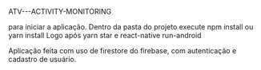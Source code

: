 ATV---ACTIVITY-MONITORING

para iniciar a aplicação.
Dentro da pasta do projeto execute
npm install ou yarn install
Logo após yarn star e react-native run-android



Aplicação feita com uso de firestore do firebase, com autenticação e cadastro de usuário.
